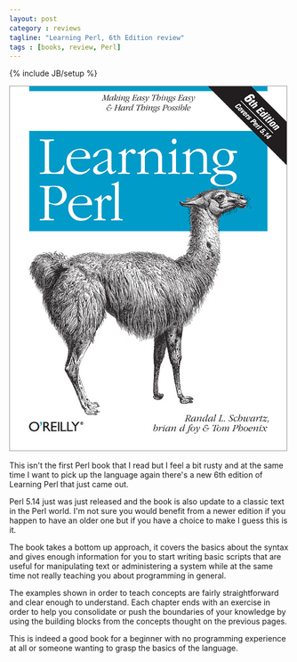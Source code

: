 ```yaml
---
layout: post
category : reviews
tagline: "Learning Perl, 6th Edition review"
tags : [books, review, Perl]
---
```

{% include JB/setup %}

![Learning Perl, 6th Edition](/assets/img/reviews/learning-perl.jpg)


This isn't the first Perl book that I read but I feel a bit rusty and at the same time I want to pick up the language
again there's a new 6th edition of Learning Perl that just came out.

Perl 5.14 just was just released and the book is also update to a classic text in the Perl world. I'm not sure you
would benefit from a newer edition if you happen to have an older one but if you have a choice to make I guess this is it.

The book takes a bottom up approach, it covers the basics about the syntax and gives enough information for you to start writing basic scripts
that are useful for manipulating text or administering a system while at the same time not really teaching you about programming in general.

The examples shown in order to teach concepts are fairly straightforward and clear enough to understand.
Each chapter ends with an exercise in order to help you consolidate or push the boundaries of your knowledge by using
the building blocks from the concepts thought on the previous pages.

This is indeed a good book for a beginner with no programming experience at all or someone wanting to grasp the basics of
the language.


